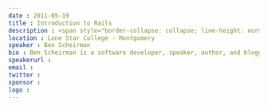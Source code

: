 ```yaml
---
date : 2011-05-19
title : Introduction to Rails
description : <span style="border-collapse: collapse; line-height: normal; font-family: arial, sans-serif; color: #000000; ">Why is Rails so popular?  If you haven't ever used Ruby on Rails, you're in for a treat.   We'll start with a primer on the Ruby language.  Then we'll go over how to build a site using Ruby on Rails.  We'll talk about how you to leverage Ruby Gems to add functionality to your application.  And we'll do it from a .NET developer's point of view.  Come, learn about the most productive language &amp; web framework available.  If you've ever been interested in learning Rails, this presentation is for you.  <em>Disclaimer:  Learning Rails May In Fact Make You Yearn For Better Tools</em>.</span>
location : Lone Star College - Montgomery
speaker : Ben Scheirman
bio : Ben Scheirman is a software developer, speaker, author, and blogger. He has extensive experience programming on a multitude of platforms, such as .NET, Ruby on Rails, and iOS.  He's written 2 books, a couple dozen iPhone apps, and worked on countless web applications.  He is the Director of Development for <a href="http://chaione.com/" target="_blank">ChaiONE</a> where he builds awesome Ruby and iPhone applications. You can catch him on Twitter at <a href="http://twitter.com/subdigital" target="_blank">http://twitter.com/subdigital</a> and on his blog  online at <a href="http://flux88.com/" target="_blank">http://flux88.com</a>.
speakerurl : 
email : 
twitter : 
sponsor : 
logo : 
---
```

